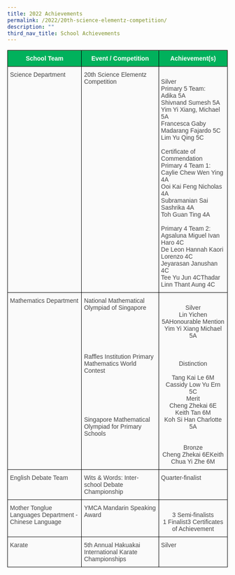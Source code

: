 ```yaml
---
title: 2022 Achievements
permalink: /2022/20th-science-elementz-competition/
description: ""
third_nav_title: School Achievements
---
```



<style type="text/css">
.tg  {border-collapse:collapse;border-spacing:0;}
.tg td{border-color:black;border-style:solid;border-width:1px;font-family:Arial, sans-serif;font-size:14px;
  overflow:hidden;padding:10px 5px;word-break:normal;}
.tg th{border-color:black;border-style:solid;border-width:1px;font-family:Arial, sans-serif;font-size:14px;
  font-weight:normal;overflow:hidden;padding:10px 5px;word-break:normal;}
.tg .tg-z58b{background-color:#01B15C;color:#FFF;font-weight:bold;text-align:center;vertical-align:middle}
.tg .tg-15z8{background-color:#FAFAFA;color:#454545;text-align:left;vertical-align:top}
.tg .tg-56tu{background-color:#FAFAFA;color:#454545;text-align:center;vertical-align:top}
</style>
<table class="tg">
<thead>
  <tr>
    <th class="tg-z58b"><span style="color:#FFF;background-color:#01B15C">School Team</span></th>
    <th class="tg-z58b"><span style="color:#FFF;background-color:#01B15C">Event / Competition </span></th>
    <th class="tg-z58b"><span style="color:#FFF;background-color:#01B15C">Achievement(s)</span></th>
  </tr>
</thead>
<tbody>
  <tr>
    <td class="tg-15z8">Science Department</td>
    <td class="tg-15z8">20th Science Elementz Competition </td>
    <td class="tg-15z8"><br>Silver<br>Primary 5 Team:<br>Adika 5A<br>Shivnand Sumesh 5A<br>Yim Yi Xiang, Michael 5A<br>Francesca Gaby Madarang Fajardo 5C<br>Lim Yu Qing 5C<br><br>Certificate of Commendation<br>Primary 4 Team 1:<br>Caylie Chew Wen Ying 4A<br>Ooi Kai Feng Nicholas 4A<br>Subramanian Sai Sashrika 4A<br>Toh Guan Ting 4A<br> <br>Primary 4 Team 2:<br>Agsaluna Miguel Ivan Haro 4C<br>De Leon Hannah Kaori Lorenzo 4C<br>Jeyarasan Janushan 4C<br>Tee Yu Jun 4CThadar Linn Thant Aung 4C</td>
  </tr>
  <tr>
    <td class="tg-15z8">Mathematics Department</td>
    <td class="tg-15z8">National Mathematical Olympiad of Singapore <br><br><br><br><br><br><br>Raffles Institution Primary Mathematics World Contest <br><br><br><br><br><br><br>Singapore Mathematical Olympiad for Primary Schools<br><br></td>
    <td class="tg-56tu"><br>Silver<br>Lin Yichen 5AHonourable Mention<br>Yim Yi Xiang Michael 5A<span style="color:#454545"> </span><br><br><br><br>Distinction<br><br>Tang Kai Le 6M<br>Cassidy Low Yu Ern 5C<br>Merit<br>Cheng Zhekai 6E<br>Keith Tan 6M<br>Koh Si Han Charlotte 5A<br><br><br>Bronze<br>Cheng Zhekai 6EKeith Chua Yi Zhe 6M</td>
  </tr>
  <tr>
    <td class="tg-15z8">English Debate Team </td>
    <td class="tg-15z8">Wits &amp; Words: Inter-school Debate Championship </td>
    <td class="tg-15z8">Quarter-finalist </td>
  </tr>
  <tr>
    <td class="tg-15z8">Mother Tonglue Languages Department - Chinese Language </td>
    <td class="tg-15z8">YMCA Mandarin Speaking Award  </td>
    <td class="tg-56tu"><br>3 Semi-finalists<br>1 Finalist3 Certificates of Achievement<span style="color:#454545"> </span></td>
  </tr>
  <tr>
    <td class="tg-15z8"> Karate<br></td>
    <td class="tg-15z8">5th Annual Hakuakai International Karate Championships </td>
    <td class="tg-15z8"> Silver</td>
  </tr>
</tbody>
</table>